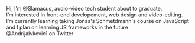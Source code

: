 Hi, I’m @Slamacus, audio-video tech student about to graduate. <br>
I’m interested in front-end developement, web design and video-editing. <br>
I’m currently learning taking Jonas's Schmetdmann's course on JavaScript <br> and I plan on learning JS frameworks in the future <br>
@AndrijaIvkovic1 on Twitter

<!---
Slamacus/Slamacus is a ✨ special ✨ repository because its `README.md` (this file) appears on your GitHub profile.
You can click the Preview link to take a look at your changes.
--->
